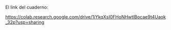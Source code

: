 El link del cuaderno:


https://colab.research.google.com/drive/1iYkqXsI0FHoNHwtlBocae9t4Uaok_32p?usp=sharing
